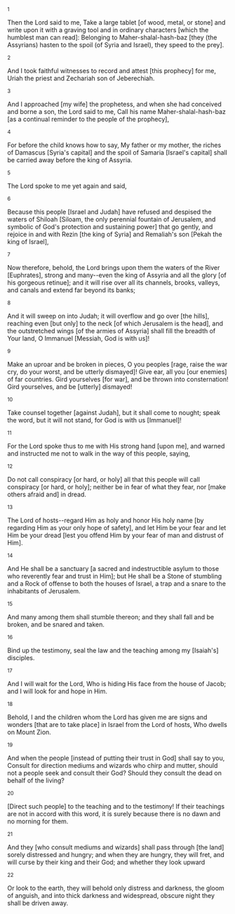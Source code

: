 <sup>1</sup> 

Then the Lord said to me, Take a large tablet [of wood, metal, or stone] and write upon it with a graving tool and in ordinary characters [which the humblest man can read]: Belonging to Maher-shalal-hash-baz [they (the Assyrians) hasten to the spoil (of Syria and Israel), they speed to the prey]. 

<sup>2</sup> 

And I took faithful witnesses to record and attest [this prophecy] for me, Uriah the priest and Zechariah son of Jeberechiah. 

<sup>3</sup> 

And I approached [my wife] the prophetess, and when she had conceived and borne a son, the Lord said to me, Call his name Maher-shalal-hash-baz [as a continual reminder to the people of the prophecy], 

<sup>4</sup> 

For before the child knows how to say, My father or my mother, the riches of Damascus [Syria's capital] and the spoil of Samaria [Israel's capital] shall be carried away before the king of Assyria. 

<sup>5</sup> 

The Lord spoke to me yet again and said, 

<sup>6</sup> 

Because this people [Israel and Judah] have refused and despised the waters of Shiloah [Siloam, the only perennial fountain of Jerusalem, and symbolic of God's protection and sustaining power] that go gently, and rejoice in and with Rezin [the king of Syria] and Remaliah's son [Pekah the king of Israel], 

<sup>7</sup> 

Now therefore, behold, the Lord brings upon them the waters of the River [Euphrates], strong and many--even the king of Assyria and all the glory [of his gorgeous retinue]; and it will rise over all its channels, brooks, valleys, and canals and extend far beyond its banks; 

<sup>8</sup> 

And it will sweep on into Judah; it will overflow and go over [the hills], reaching even [but only] to the neck [of which Jerusalem is the head], and the outstretched wings [of the armies of Assyria] shall fill the breadth of Your land, O Immanuel [Messiah, God is with us]! 

<sup>9</sup> 

Make an uproar and be broken in pieces, O you peoples [rage, raise the war cry, do your worst, and be utterly dismayed]! Give ear, all you [our enemies] of far countries. Gird yourselves [for war], and be thrown into consternation! Gird yourselves, and be [utterly] dismayed! 

<sup>10</sup> 

Take counsel together [against Judah], but it shall come to nought; speak the word, but it will not stand, for God is with us [Immanuel]! 

<sup>11</sup> 

For the Lord spoke thus to me with His strong hand [upon me], and warned and instructed me not to walk in the way of this people, saying, 

<sup>12</sup> 

Do not call conspiracy [or hard, or holy] all that this people will call conspiracy [or hard, or holy]; neither be in fear of what they fear, nor [make others afraid and] in dread. 

<sup>13</sup> 

The Lord of hosts--regard Him as holy and honor His holy name [by regarding Him as your only hope of safety], and let Him be your fear and let Him be your dread [lest you offend Him by your fear of man and distrust of Him]. 

<sup>14</sup> 

And He shall be a sanctuary [a sacred and indestructible asylum to those who reverently fear and trust in Him]; but He shall be a Stone of stumbling and a Rock of offense to both the houses of Israel, a trap and a snare to the inhabitants of Jerusalem. 

<sup>15</sup> 

And many among them shall stumble thereon; and they shall fall and be broken, and be snared and taken. 

<sup>16</sup> 

Bind up the testimony, seal the law and the teaching among my [Isaiah's] disciples. 

<sup>17</sup> 

And I will wait for the Lord, Who is hiding His face from the house of Jacob; and I will look for and hope in Him. 

<sup>18</sup> 

Behold, I and the children whom the Lord has given me are signs and wonders [that are to take place] in Israel from the Lord of hosts, Who dwells on Mount Zion. 

<sup>19</sup> 

And when the people [instead of putting their trust in God] shall say to you, Consult for direction mediums and wizards who chirp and mutter, should not a people seek and consult their God? Should they consult the dead on behalf of the living? 

<sup>20</sup> 

[Direct such people] to the teaching and to the testimony! If their teachings are not in accord with this word, it is surely because there is no dawn and no morning for them. 

<sup>21</sup> 

And they [who consult mediums and wizards] shall pass through [the land] sorely distressed and hungry; and when they are hungry, they will fret, and will curse by their king and their God; and whether they look upward 

<sup>22</sup> 

Or look to the earth, they will behold only distress and darkness, the gloom of anguish, and into thick darkness and widespread, obscure night they shall be driven away.